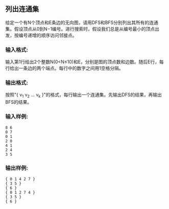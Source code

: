 ## 列出连通集

给定一个有N个顶点和E条边的无向图，请用DFS和BFS分别列出其所有的连通集。假设顶点从0到N−1编号。进行搜索时，假设我们总是从编号最小的顶点出发，按编号递增的顺序访问邻接点。

### 输入格式:
输入第1行给出2个整数N(0<N≤10)和E，分别是图的顶点数和边数。随后E行，每行给出一条边的两个端点。每行中的数字之间用1空格分隔。

### 输出格式:
按照"{ v<sub>1</sub> v<sub>2</sub> ... v<sub>k</sub>  }"的格式，每行输出一个连通集。先输出DFS的结果，再输出BFS的结果。

### 输入样例:
```
8 6
0 7
0 1
2 0
4 1
2 4
3 5
```

### 输出样例:
```
{ 0 1 4 2 7 }
{ 3 5 }
{ 6 }
{ 0 1 2 7 4 }
{ 3 5 }
{ 6 }
```